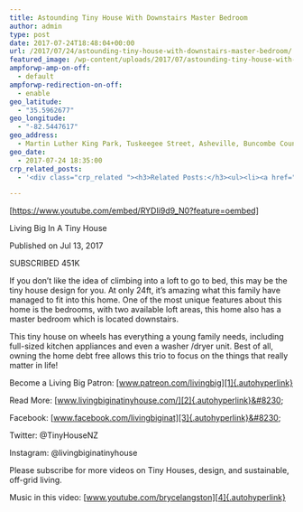 ```yaml
---
title: Astounding Tiny House With Downstairs Master Bedroom
author: admin
type: post
date: 2017-07-24T18:48:04+00:00
url: /2017/07/24/astounding-tiny-house-with-downstairs-master-bedroom/
featured_image: /wp-content/uploads/2017/07/astounding-tiny-house-with-downstairs-master-bedroom.jpg
ampforwp-amp-on-off:
  - default
ampforwp-redirection-on-off:
  - enable
geo_latitude:
  - "35.5962677"
geo_longitude:
  - "-82.5447617"
geo_address:
  - Martin Luther King Park, Tuskeegee Street, Asheville, Buncombe County, North Carolina, 28801, United States of America
geo_date:
  - 2017-07-24 18:35:00
crp_related_posts:
  - '<div class="crp_related "><h3>Related Posts:</h3><ul><li><a href="https://scdhub.org/2017/12/25/wastewater-treatment-and-biosolids-management/"    ><img src="https://scdhub.org/wp-content/uploads/2017/12/wastewater-treatment-and-biosoli-150x150.jpg" alt="Wastewater treatment and Biosolids management" title="Wastewater treatment and Biosolids management" width="150" height="150" class="crp_thumb crp_featured" /><span class="crp_title">Wastewater treatment and Biosolids management</span></a></li><li><a href="https://scdhub.org/2018/01/06/household-and-neighborhood-sanitation-infrastructures-excreta-wastewater-disposal-in-developing-countries/"    ><img src="https://scdhub.org/wp-content/plugins/contextual-related-posts/default.png" alt="Household and neighborhood Sanitation Infrastructures: Excreta, wastewater disposal in developing countries" title="Household and neighborhood Sanitation Infrastructures: Excreta, wastewater disposal in developing countries" width="150" height="150" class="crp_thumb crp_default" /><span class="crp_title">Household and neighborhood Sanitation&hellip;</span></a></li><li><a href="https://scdhub.org/2017/12/29/walking-in-sabinas-shoes-world-vision/"    ><img src="https://scdhub.org/wp-content/uploads/2017/12/walking-in-sabinas-shoes-world-v-150x150.jpg" alt="Walking in Sabinas Shoes &#8211; World Vision" title="Walking in Sabinas Shoes &#8211; World Vision" width="150" height="150" class="crp_thumb crp_featured" /><span class="crp_title">Walking in Sabinas Shoes &#8211; World Vision</span></a></li><li><a href="https://scdhub.org/2017/07/28/8006/"    ><img src="https://scdhub.org/wp-content/uploads/2017/07/hqdefault-150x150.jpg" alt="Music" title="Music" width="150" height="150" class="crp_thumb crp_featured" /><span class="crp_title">Music</span></a></li><li><a href="https://scdhub.org/2017/10/01/diy-18650-cell-power-wall/"    ><img src="https://scdhub.org/wp-content/uploads/2017/10/Screen-Shot-2017-09-30-at-6.36.35-PM-150x150.png" alt="Home Brewed Power Walls" title="Home Brewed Power Walls" width="150" height="150" class="crp_thumb crp_featured" /><span class="crp_title">Home Brewed Power Walls</span></a></li><li><a href="https://scdhub.org/2017/12/11/halogen-to-led-lighting-upgrade/"    ><img src="https://scdhub.org/wp-content/uploads/2017/12/halogen-to-led-lighting-upgrade-1-150x150.jpg" alt="Halogen to LED Lighting Upgrade" title="Halogen to LED Lighting Upgrade" width="150" height="150" class="crp_thumb crp_featured" /><span class="crp_title">Halogen to LED Lighting Upgrade</span></a></li></ul><div class="crp_clear"></div></div>'

---
```

[https://www.youtube.com/embed/RYDIi9d9_N0?feature=oembed]

Living Big In A Tiny House
  
Published on Jul 13, 2017
  
SUBSCRIBED 451K

If you don&#8217;t like the idea of climbing into a loft to go to bed, this may be the tiny house design for you. At only 24ft, it&#8217;s amazing what this family have managed to fit into this home. One of the most unique features about this home is the bedrooms, with two available loft areas, this home also has a master bedroom which is located downstairs. 

This tiny house on wheels has everything a young family needs, including full-sized kitchen appliances and even a washer /dryer unit. Best of all, owning the home debt free allows this trio to focus on the things that really matter in life! 

Become a Living Big Patron: [www.patreon.com/livingbig][1]{.autohyperlink}

Read More: [www.livingbiginatinyhouse.com/][2]{.autohyperlink}&#8230;

Facebook: [www.facebook.com/livingbiginat][3]{.autohyperlink}&#8230;

Twitter: @TinyHouseNZ

Instagram: @livingbiginatinyhouse

Please subscribe for more videos on Tiny Houses, design, and sustainable, off-grid living.

Music in this video: [www.youtube.com/brycelangston][4]{.autohyperlink}

 [1]: https://www.patreon.com/livingbig
 [2]: http://www.livingbiginatinyhouse.com/
 [3]: http://www.facebook.com/livingbiginat
 [4]: http://www.youtube.com/brycelangston